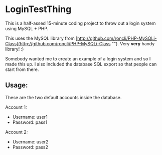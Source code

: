LoginTestThing
==============

This is a half-assed 15-minute coding project to throw out a login system using MySQL + PHP.

This uses the MySQL library from [http://github.com/roncli/PHP-MySQLi-Class](http://github.com/roncli/PHP-MySQLi-Class ""). Very **very** handy library! :)

Somebody wanted me to create an example of a login system and so I made this up. I also included the database SQL export so that people can start from there.

Usage:
------
These are the two default accounts inside the database.

Account 1:

 - Username: user1
 - Password: pass1

Account 2:

 - Username: user2
 - Password: pass2
